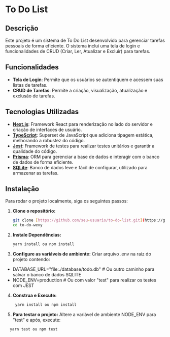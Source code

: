 # To Do List

## Descrição

Este projeto é um sistema de To Do List desenvolvido para gerenciar tarefas pessoais de forma eficiente. O sistema inclui uma tela de login e funcionalidades de CRUD (Criar, Ler, Atualizar e Excluir) para tarefas.

## Funcionalidades

- **Tela de Login**: Permite que os usuários se autentiquem e acessem suas listas de tarefas.
- **CRUD de Tarefas**: Permite a criação, visualização, atualização e exclusão de tarefas.

## Tecnologias Utilizadas

- **[Next.js](https://nextjs.org/)**: Framework React para renderização no lado do servidor e criação de interfaces de usuário.
- **[TypeScript](https://www.typescriptlang.org/)**: Superset de JavaScript que adiciona tipagem estática, melhorando a robustez do código.
- **[Jest](https://jestjs.io/)**: Framework de testes para realizar testes unitários e garantir a qualidade do código.
- **[Prisma](https://www.prisma.io/)**: ORM para gerenciar a base de dados e interagir com o banco de dados de forma eficiente.
- **[SQLite](https://www.sqlite.org/)**: Banco de dados leve e fácil de configurar, utilizado para armazenar as tarefas.

## Instalação

Para rodar o projeto localmente, siga os seguintes passos:

1. **Clone o repositório:**

   ```bash
   git clone [https://github.com/seu-usuario/to-do-list.git](https://github.com/igaaoo/to-do-wevy.git)
   cd to-do-wevy


2. **Instale Dependências:**

   ```bash
   yarn install ou npm install


3. **Configure as variáveis de ambiente:**
Criar arquivo .env na raiz do projeto contendo:
 - DATABASE_URL="file:./database/todo.db" # Ou outro caminho para salvar o banco de dados SQLITE
 - NODE_ENV=production # Ou com valor "test" para realizar os testes com JEST


4. **Construa e Execute:**
    ```bash
     yarn install ou npm install


5. **Para testar o projeto:**
Altere a variável de ambiente NODE_ENV para "test" e após, execute:

 ```bash
   yarn test ou npm test


  



